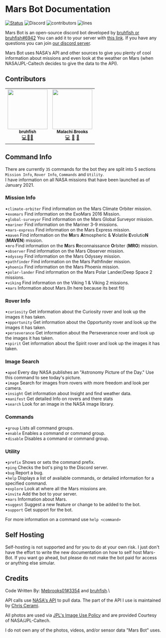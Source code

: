 # Mars Bot Documentation

[![Status](https://top.gg/api/widget/status/1025006447739805758.svg)](https://top.gg/bot/1025006447739805758) ![Discord](https://img.shields.io/discord/695513103084945508?label=Discord) ![contributors](https://img.shields.io/github/all-contributors/bruhfish/Mars-Bot?label=contributors) ![lines](https://img.shields.io/tokei/lines/github/bruhfish/Mars-Bot)

Mars Bot is an open-source discord bot developed by [bruhfish or bruhfish#6942](https://github.com/BruhFish)
You can add it to your server with [this link](https://discord.com/oauth2/authorize?client_id=1025006447739805758&scope=bot&permissions=3288726593). If you have any questions you can join [our discord server](https://discord.gg/2M9k3KUHMw).

Mars Bot uses NASA's API and other sources to give you plenty of cool information about missions and even look at the weather on Mars (when NASA/JPL-Caltech decides to give the data to the API).

## Contributors

<!-- ALL-CONTRIBUTORS-LIST:START - Do not remove or modify this section -->
<!-- prettier-ignore-start -->
<!-- markdownlint-disable -->
<table>
  <tr>
    <td align="center"><a href="https://github.com/bruhfish"><img src="https://avatars.githubusercontent.com/u/74862054?v=4?s=128" width="128px;" alt=""/><br /><sub><b>bruhfish</b></sub></a><br /><a href="https://github.com/bruhfish/Mars-Bot/commits?author=bruhfish" title="Code">💻</a><a href="#projectManagement-mebrooks01" title="Project Management">📆</a><a href="https://github.com/bruhfish/Mars-Bot/commits?author=bruhfish" title="Documentation">📖</a></td>
    <td align="center"><a href="https://github.com/mebrooks01"><img src="https://avatars.githubusercontent.com/u/39204478?v=4?s=128" width="128px;" alt=""/><br /><sub><b>Malachi Brooks</b></sub></a><br /><a href="https://github.com/mebrooks01/Mars-Bot/commits?author=mebrooks01" title="Code">💻</a> <a href="#projectManagement-mebrooks01" title="Project Management">📆</a> <a href="https://github.com/mebrooks01/Mars-Bot/commits?author=mebrooks01" title="Documentation">📖</a></td>
</table>

<!-- markdownlint-restore -->
<!-- prettier-ignore-end -->

<!-- ALL-CONTRIBUTORS-LIST:END -->

## Command Info

There are currently `35` commands for the bot they are split into 5 sections `Mission Info`, `Rover Info`, `Commands` and `Utility`.\
I have information on all NASA missions that have been launched as of January 2021.

### Mission Info

•`climate-orbiter` Find information on the Mars Climate Orbiter mission.\
•`exomars` Find information on the ExoMars 2016 Mission.\
•`global-surveyor` Find information on the Mars Global Surveyor mission.\
•`mariner` Find information on the Mariner 3-9 missions.\
•`mars-express` Find information on the Mars Express mission.\
•`maven` Find information on the **M**ars **A**tmospheric & **V**olatile **E**volutio**N** (**MAVEN**) mission.\
•`mro` Find information on the **M**ars **R**econnaissance **O**rbiter (**MRO**) mission.\
•`observer` Find information on the Mars Observer mission.\
•`odyssey` Find information on the Mars Odyssey mission.\
•`pathfinder` Find information on the Mars Pathfinder mission.\
•`phoenix` Find information on the Mars Phoenix mission.\
•`polar-lander` Find information on the Mars Polar Lander/Deep Space 2 missions.\
•`viking` Find information on the Viking 1 & Viking 2 missions.\
•`mars` Information about Mars.(In here because its best fit)

### Rover Info

•`curiosity` Get information about the Curiosity rover and look up the images it has taken.\
•`opportunity` Get information about the Opportunity rover and look up the images it has taken.\
•`perseverance` Get information about the Perseverance rover and look up the images it has taken.\
•`spirit` Get information about the Spirit rover and look up the images it has taken.

### Image Search

•`apod` Every day NASA publishes an "Astronomy Picture of the Day." Use this command to see today's picture.\
•`image` Search for images from rovers with more freedom and look per camera.\
•`insight` Get information about Insight and find weather data.\
•`manifest` Get detailed Info on rovers and there stats\
•`search` Look for an image in the NASA image library.

### Commands

•`group` Lists all command groups.\
•`enable` Enables a command or command group.\
•`disable` Disables a command or command group.

### Utility

•`prefix` Shows or sets the command prefix.\
•`ping` Checks the bot's ping to the Discord server.\
•`bug` Report a bug.\
•`help` Displays a list of available commands, or detailed information for a specified command.\
•`explore` Look at where all the Mars missions are.\
•`invite` Add the bot to your server.\
•`mars` Information about Mars.\
•`suggest` Suggest a new feature or change to be added to the bot.\
•`support` Get support for the bot.

For more information on a command use `help <command>`

## Self Hosting

Self-hosting is not supported and for you to do at your own risk. I just don't have the effort to write the new documentation on how to self host Mars-Bot. If you want go ahead, but please do not make the bot paid for access or anything else simular. 

## Credits

Code Written By: [Mebrooks01#3354](https://github.com/mebrooks01) and [bruhfish](https://github.com/bruhfish).\

API calls use [NASA's API](https://api.nasa.gov/) to pull data. The part of the API I use is maintained by [Chris Cerami](https://github.com/chrisccerami/mars-photo-api).

All photos are used via [JPL's Image Use Policy](https://www.jpl.nasa.gov/jpl-image-use-policy/) and are provided Courtesy of NASA/JPL-Caltech.

I do not own any of the photos, videos, and/or sensor data "Mars Bot" uses.
